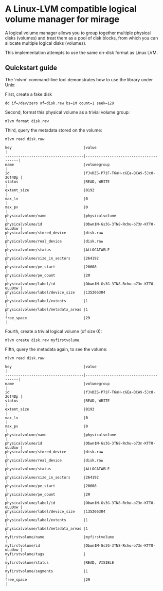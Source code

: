 A Linux-LVM compatible logical volume manager for mirage
========================================================

A logical volume manager allows you to group together multiple physical
disks (volumes) and treat them as a pool of disk blocks, from which you
can allocate multiple logical disks (volumes).

This implementation attempts to use the same on-disk format as Linux
LVM.

Quickstart guide
----------------

The 'mlvm' command-line tool demonstrates how to use the library under Unix:

First, create a fake disk
```
dd if=/dev/zero of=disk.raw bs=1M count=1 seek=128
```

Second, format this physical volume as a trivial volume group:

```
mlvm format disk.raw
```

Third, query the metadata stored on the volume:

```
mlvm read disk.raw

key                                 |value                                  |
------------------------------------|---------------------------------------|
name                                |volumegroup                            |
id                                  |fJvDZS-P7iF-T6aH-cGEa-QCA9-5Jc8-26t4Dp |
status                              |READ, WRITE                            |
extent_size                         |8192                                   |
max_lv                              |0                                      |
max_pv                              |0                                      |
physicalvolume/name                 |physicalvolume                         |
physicalvolume/id                   |Obwn1M-Gs3G-3TN8-Rchu-o73n-KTT0-uLuUxw |
physicalvolume/stored_device        |disk.raw                               |
physicalvolume/real_device          |disk.raw                               |
physicalvolume/status               |ALLOCATABLE                            |
physicalvolume/size_in_sectors      |264192                                 |
physicalvolume/pe_start             |20608                                  |
physicalvolume/pe_count             |29                                     |
physicalvolume/label/id             |Obwn1M-Gs3G-3TN8-Rchu-o73n-KTT0-uLuUxw |
physicalvolume/label/device_size    |135266304                              |
physicalvolume/label/extents        |1                                      |
physicalvolume/label/metadata_areas |1                                      |
free_space                          |29                                     |
```

Fourth, create a trivial logical volume (of size 0):
```
mlvm create disk.raw myfirstvolume
```

Fifth, query the metadata again, to see the volume:
```
mlvm read disk.raw

key                                 |value                                  |
------------------------------------|---------------------------------------|
name                                |volumegroup                            |
id                                  |fJvDZS-P7iF-T6aH-cGEa-QCA9-5Jc8-26t4Dp |
status                              |READ, WRITE                            |
extent_size                         |8192                                   |
max_lv                              |0                                      |
max_pv                              |0                                      |
physicalvolume/name                 |physicalvolume                         |
physicalvolume/id                   |Obwn1M-Gs3G-3TN8-Rchu-o73n-KTT0-uLuUxw |
physicalvolume/stored_device        |disk.raw                               |
physicalvolume/real_device          |disk.raw                               |
physicalvolume/status               |ALLOCATABLE                            |
physicalvolume/size_in_sectors      |264192                                 |
physicalvolume/pe_start             |20608                                  |
physicalvolume/pe_count             |29                                     |
physicalvolume/label/id             |Obwn1M-Gs3G-3TN8-Rchu-o73n-KTT0-uLuUxw |
physicalvolume/label/device_size    |135266304                              |
physicalvolume/label/extents        |1                                      |
physicalvolume/label/metadata_areas |1                                      |
myfirstvolume/name                  |myfirstvolume                          |
myfirstvolume/id                    |Obwn1M-Gs3G-3TN8-Rchu-o73n-KTT0-uLuUxw |
myfirstvolume/tags                  |                                       |
myfirstvolume/status                |READ, VISIBLE                          |
myfirstvolume/segments              |1                                      |
free_space                          |29                                     |
```
